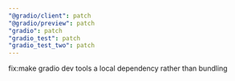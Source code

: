```yaml
---
"@gradio/client": patch
"@gradio/preview": patch
"gradio": patch
"gradio_test": patch
"gradio_test_two": patch
---
```


fix:make gradio dev tools a local dependency rather than bundling
